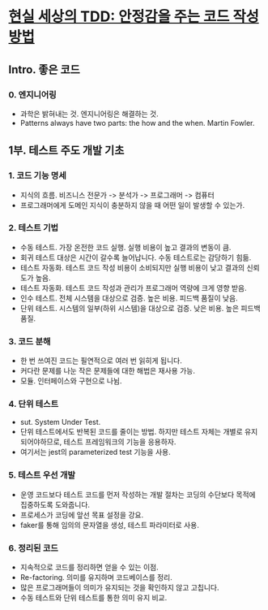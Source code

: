 # [현실 세상의 TDD: 안정감을 주는 코드 작성 방법](https://fastcampus.co.kr/dev_red_ygw)

## Intro. 좋은 코드
### 0. 엔지니어링
- 과학은 밝혀내는 것. 엔지니어링은 해결하는 것.
- Patterns always have two parts: the how and the when. Martin Fowler.

## 1부. 테스트 주도 개발 기초
### 1. 코드 기능 명세
- 지식의 흐름. 비즈니스 전문가 -> 분석가 -> 프로그래머 -> 컴퓨터
- 프로그래머에게 도메인 지식이 충분하지 않을 때 어떤 일이 발생할 수 있는가.
### 2. 테스트 기법
- 수동 테스트. 가장 온전한 코드 실행. 실행 비용이 높고 결과의 변동이 큼.
- 회귀 테스트 대상은 시간이 갈수록 늘어납니다. 수동 테스트로는 감당하기 힘듦.
- 테스트 자동화. 테스트 코드 작성 비용이 소비되지만 실행 비용이 낮고 결과의 신뢰도가 높음.
- 테스트 자동화. 테스트 코드 작성과 관리가 프로그래머 역량에 크게 영향 받음.
- 인수 테스트. 전체 시스템을 대상으로 검증. 높은 비용. 피드백 품질이 낮음.
- 단위 테스트. 시스템의 일부(하위 시스템)을 대상으로 검증. 낮은 비용. 높은 피드백 품질.
### 3. 코드 분해
- 한 번 쓰여진 코드는 필연적으로 여러 번 읽히게 됩니다.
- 커다란 문제를 나눈 작은 문제들에 대한 해법은 재사용 가능.
- 모듈. 인터페이스와 구현으로 나뉨.
### 4. 단위 테스트
- sut. System Under Test.
- 단위 테스트에서도 반복된 코드를 줄이는 방법. 하지만 테스트 자체는 개별로 유지되어야하므로, 테스트 프레임워크의 기능을 응용하자.
- 여기서는 jest의 parameterized test 기능을 사용.
### 5. 테스트 우선 개발
- 운영 코드보다 테스트 코드를 먼저 작성하는 개발 절차는 코딩의 수단보다 목적에 집중하도록 도와줍니다.
- 프로세스가 코딩에 앞선 목표 설정을 강요.
- faker를 통해 임의의 문자열을 생성, 테스트 파라미터로 사용.
### 6. 정리된 코드
- 지속적으로 코드를 정리하면 얻을 수 있는 이점.
- Re-factoring. 의미를 유지하며 코드베이스를 정리.
- 많은 프로그래머들이 의미가 유지되는 것을 확인하지 않고 고칩니다.
- 수동 테스트와 단위 테스트를 통한 의미 유지 비교.
